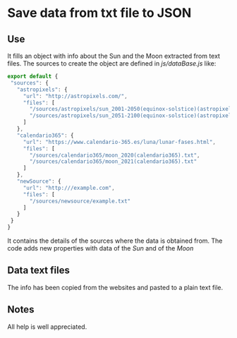 # Save data from txt file to JSON
## Use
 It fills an object with info about the Sun and the Moon extracted from text files.
 The sources to create the object are defined in _js/dataBase.js_ like:
 ```js
 export default {
  "sources": {
    "astropixels": {
      "url": "http://astropixels.com/",
      "files": [
        "/sources/astropixels/sun_2001-2050(equinox-solstice)(astropixels).txt",
        "/sources/astropixels/sun_2051-2100(equinox-solstice)(astropixels).txt"
      ]
    },
    "calendario365": {
      "url": "https://www.calendario-365.es/luna/lunar-fases.html",
      "files": [
        "/sources/calendario365/moon_2020(calendario365).txt",
        "/sources/calendario365/moon_2021(calendario365).txt"
      ]
    },
    "newSource": {
      "url": "http:///example.com",
      "files": [
        "/sources/newsource/example.txt"
      ]
    }
  }
}
```
It contains the details of the sources where the data is obtained from.
The code adds new properties with data of the _Sun_ and of the _Moon_
## Data text files
The info has been copied from the websites and pasted to a plain text file.
## Notes
All help is well appreciated.
